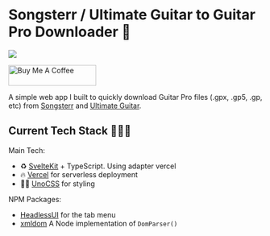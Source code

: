 # Songsterr / Ultimate Guitar to Guitar Pro Downloader 🎸

<img src="https://d234wyh4hwmj0y.cloudfront.net/2023/songsterr-downloader/demo.gif">

<a href="https://www.buymeacoffee.com/ryanroberts" target="_blank"><img src="https://cdn.buymeacoffee.com/buttons/default-yellow.png" alt="Buy Me A Coffee" height="41" width="174"></a>

A simple web app I built to quickly download Guitar Pro files (.gpx, .gp5, .gp, etc) from [Songsterr](https://www.songsterr.com/) and [Ultimate Guitar](https://www.ultimate-guitar.com/).

## Current Tech Stack 👨🏻‍💻

Main Tech:

- ♻️ [SvelteKit](https://kit.svelte.dev/) + TypeScript. Using adapter vercel
- 🔥 [Vercel](https://vercel.com/) for serverless deployment
- 💅🏻 [UnoCSS](https://github.com/unocss/unocss) for styling

NPM Packages:

- [HeadlessUI](https://headlessui.com/) for the tab menu
- [xmldom](https://github.com/xmldom/xmldom) A Node implementation of `DomParser()`
